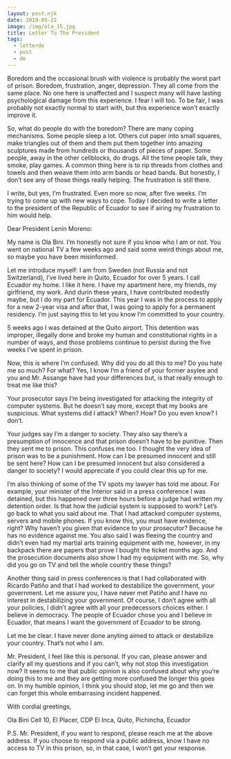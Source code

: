 ```yaml
---
layout: post.njk
date: 2019-05-22
image: /img/ola_15.jpg
title: Letter To The President
tags:
  - letterde
  - post
  - de
---
```


Boredom and the occasional brush with violence is probably the worst part of prison. Boredom, frustration, anger, depression. They all come from the same place. No one here is unaffected and I suspect many will have lasting psychological damage from this experience. I fear I will too. To be fair, I was probably not exactly normal to start with, but this experience won’t exactly improve it.

So, what do people do with the boredom? There are many coping mechanisms. Some people sleep a   lot. Others cut paper into small squares, make triangles out of them and them put them together into amazing sculptures made from hundreds or thousands of pieces of paper. Some people, away in the other cellblocks, do drugs. All the time people talk, they smoke, play games. A common thing here is to rip  threads from clothes and towels and then weave them into arm bands or head bands. But honestly, I don’t see any of those things really helping. The frustration is still there.

I write, but yes, I’m frustrated. Even more so now, after five weeks. I’m trying to come up with new ways to cope. Today I decided to write a letter to the president of the Republic of Ecuador to see if airing my frustration to him would help.


Dear President Lenín Moreno:

My name is Ola Bini. I’m honestly not sure if you know who I am or not. You went on national TV a few weeks ago and said some weird things about me, so maybe you have been misinformed.

Let me introduce myself: I am from Sweden (not Russia and not Switzerland), I’ve lived here in Quito, Ecuador for over 5 years. I call Ecuador my home. I like it here. I have my apartment here, my friends, my girlfriend, my work. And durin these years, I have contributed modestly maybe, but I do my part for Ecuador. This year I was in the process to apply for a new 2-year visa and after that, I was going to apply for a permanent residency. I’m just saying this to let you know I’m committed to your country.

5 weeks ago I was detained at the Quito airport. This detention was improper, illegally done and broke my human and constitutional rights in a number of ways, and those problems continue to persist during the five weeks I’ve spent in prison.

Now, this is where I’m confused. Why did you do all this to me? Do you hate me so much? For what? Yes, I know I’m a friend of your former asylee and you and Mr. Assange have had your differences but, is that really enough to treat me like this?

Your prosecutor says I’m being investigated for attacking the integrity of computer systems. But he doesn’t say more, except that my books are suspicious. What systems did I attack? When? How? Do you even know? I don’t.

Your judges say I’m a danger to society. They also say there’s a presumption of innocence and that prison doesn’t have to be punitive. Then they sent me to prison. This confuses me too. I thought the very idea of prison was to be a punishment. How can I be presumed innocent and still be sent here? How can I be presumed innocent but also considered a danger to society? I would appreciate if you could clear this up for me.

I’m also thinking of some of the TV spots my lawyer has told me about. For example, your minister of the Interior said in a press conference I was detained, but this happened over three hours before a judge had written my detention order. Is that how the judicial system is supposed to work?
Let’s go back to what you said about me. That I had attacked computer systems, servers and mobile phones. If you know this, you must have evidence, right? Why haven’t you given that evidence to your prosecutor? Because he has no evidence against me. You also said I was fleeing the country and didn’t even had my martial arts training equipment with me, however, in my backpack there are papers that prove I bought the ticket months ago. And the prosecution documents also show I had my equipment with me. So, why did you go on TV and tell the whole country these things?

Another thing said in press conferences is that I had collaborated with Ricardo Patiño and that I had worked to destabilize the government, your government. Let me assure you, I have never met Patiño and I have no interest in destabilizing your government. Of course, I don’t agree with all your policies, I didn’t agree with all your predecessors choices either. I believe in democracy. The people of Ecuador chose you and I believe in Ecuador, that means I want the government of Ecuador to be strong.

Let me be clear. I have never done anyting aimed to attack or destabilize your country. That’s not who I am.

Mr. President, I feel like this is personal. If you can, please answer and clarify all my questions and if you can’t, why not stop this investigation now? It seems to me that public opinion is also confused about why you’re doing this to me and they are getting more confused the longer this goes on. In my humble opinion, I think you should stop, let me go and then we can forget this whole embarrasing incident happened.

With cordial greetings,



Ola Bini
Cell 10, El Placer, CDP El Inca, Quito, Pichincha, Ecuador



P.S. Mr. President, if you want to respond, please reach me at the above address. If you choose to respond via a public address, know I have no access to TV in this prison, so, in that case, I won’t get your response.
